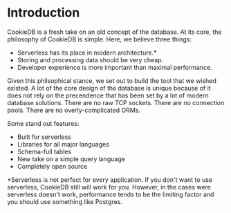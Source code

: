 # Introduction

CookieDB is a fresh take on an old concept of the database. At its core, the
philosophy of CookieDB is simple. Here, we believe three things:

- Serverless has its place in modern architecture.*
- Storing and processing data should be very cheap.
- Developer experience is more important than maximal performance.

Given this philsophical stance, we set out to build the tool that we wished
existed. A lot of the core design of the database is unique because of it does
not rely on the precendence that has been set by a lot of modern database
solutions. There are no raw TCP sockets. There are no connection pools. There
are no overly-complicated ORMs.

Some stand out features:

- Built for serverless
- Libraries for all major languages
- Schema-full tables
- New take on a simple query language
- Completely open source

*Serverless is not perfect for every application. If you don't want to use
serverless, CookieDB still will work for you. However, in the cases were
serverless doesn't work, performance tends to be the limiting factor and you
should use something like Postgres.
